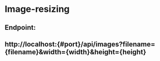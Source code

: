 # Image-resizing


<h2>Endpoint:<h2/>

  http://localhost:{#port}/api/images?filename={filename}&width={width}&height={height}
